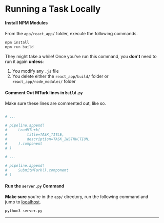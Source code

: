 # Running a Task Locally

#### Install NPM Modules
From the `app/react_app/` folder, execute the following commands.
```bash
npm install
npm run build
```
They might take a while! Once you've run this command, you **don't** need to run it again **unless**:

1. You modify any `.js` file
2. You delete either the `react_app/build/` folder or `react_app/node_modules/` folder

#### Comment Out MTurk lines in `build.py`
Make sure these lines are commented out, like so.
```python

# ...

# pipeline.append(
#     LoadMTurk(
#         title=TASK_TITLE,
#         description=TASK_INSTRUCTION,
#     ).component
# )

# ...

# pipeline.append(
#     SubmitMTurk().component
# )
```

#### Run the `server.py` Command
**Make sure** you're in the `app/` directory, run the following command and jump to [localhost](http://127.0.0.1:2988/helloworld).
```bash
python3 server.py
```
---